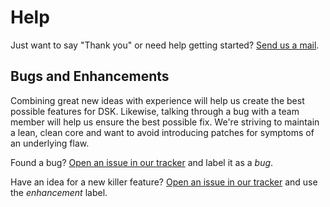 # Help

Just want to say "Thank you" or need help getting started? [Send us a
mail](mailto:thankyou@rundsk.com).

## Bugs and Enhancements

Combining great new ideas with experience will help us create the best possible
features for DSK. Likewise, talking through a bug with a team member will help
us ensure the best possible fix. We're striving to maintain a lean, clean core
and want to avoid introducing patches for symptoms of an underlying flaw.

Found a bug? [Open an issue in our
tracker](https://github.com/rundsk/dsk/issues/new) and label it as a
_bug_.

Have an idea for a new killer feature? [Open an issue in our
tracker](https://github.com/rundsk/dsk/issues/new) and use the
_enhancement_ label.
